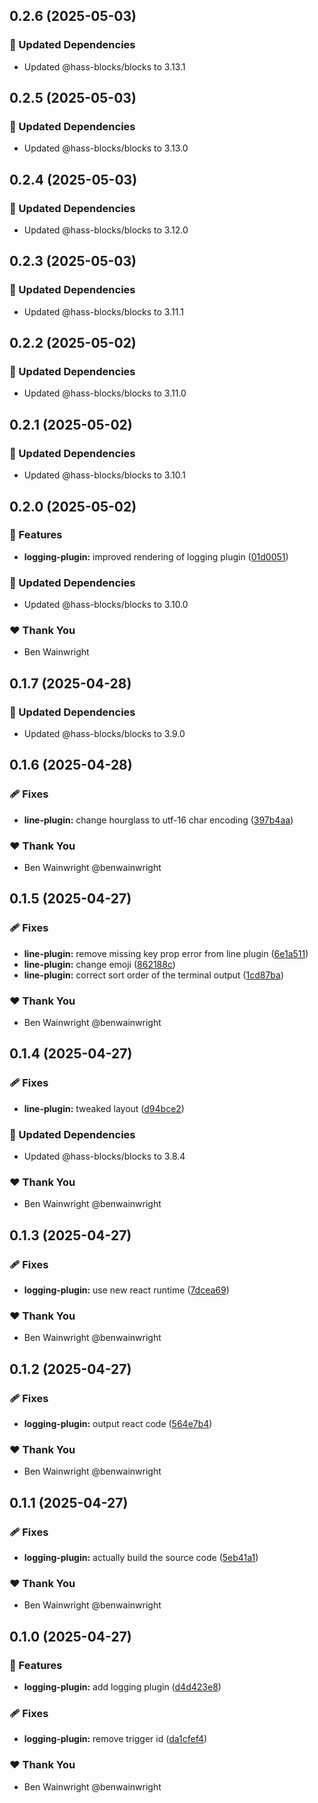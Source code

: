 ## 0.2.6 (2025-05-03)

### 🧱 Updated Dependencies

- Updated @hass-blocks/blocks to 3.13.1

## 0.2.5 (2025-05-03)

### 🧱 Updated Dependencies

- Updated @hass-blocks/blocks to 3.13.0

## 0.2.4 (2025-05-03)

### 🧱 Updated Dependencies

- Updated @hass-blocks/blocks to 3.12.0

## 0.2.3 (2025-05-03)

### 🧱 Updated Dependencies

- Updated @hass-blocks/blocks to 3.11.1

## 0.2.2 (2025-05-02)

### 🧱 Updated Dependencies

- Updated @hass-blocks/blocks to 3.11.0

## 0.2.1 (2025-05-02)

### 🧱 Updated Dependencies

- Updated @hass-blocks/blocks to 3.10.1

## 0.2.0 (2025-05-02)

### 🚀 Features

- **logging-plugin:** improved rendering of logging plugin ([01d0051](https://github.com/hass-blocks/hass-blocks/commit/01d0051))

### 🧱 Updated Dependencies

- Updated @hass-blocks/blocks to 3.10.0

### ❤️ Thank You

- Ben Wainwright

## 0.1.7 (2025-04-28)

### 🧱 Updated Dependencies

- Updated @hass-blocks/blocks to 3.9.0

## 0.1.6 (2025-04-28)

### 🩹 Fixes

- **line-plugin:** change hourglass to utf-16 char encoding ([397b4aa](https://github.com/benwainwright/hass-blocks/commit/397b4aa))

### ❤️ Thank You

- Ben Wainwright @benwainwright

## 0.1.5 (2025-04-27)

### 🩹 Fixes

- **line-plugin:** remove missing key prop error from line plugin ([6e1a511](https://github.com/benwainwright/hass-blocks/commit/6e1a511))
- **line-plugin:** change emoji ([862188c](https://github.com/benwainwright/hass-blocks/commit/862188c))
- **line-plugin:** correct sort order of the terminal output ([1cd87ba](https://github.com/benwainwright/hass-blocks/commit/1cd87ba))

### ❤️ Thank You

- Ben Wainwright @benwainwright

## 0.1.4 (2025-04-27)

### 🩹 Fixes

- **line-plugin:** tweaked layout ([d94bce2](https://github.com/benwainwright/hass-blocks/commit/d94bce2))

### 🧱 Updated Dependencies

- Updated @hass-blocks/blocks to 3.8.4

### ❤️ Thank You

- Ben Wainwright @benwainwright

## 0.1.3 (2025-04-27)

### 🩹 Fixes

- **logging-plugin:** use new react runtime ([7dcea69](https://github.com/benwainwright/hass-blocks/commit/7dcea69))

### ❤️ Thank You

- Ben Wainwright @benwainwright

## 0.1.2 (2025-04-27)

### 🩹 Fixes

- **logging-plugin:** output react code ([564e7b4](https://github.com/benwainwright/hass-blocks/commit/564e7b4))

### ❤️ Thank You

- Ben Wainwright @benwainwright

## 0.1.1 (2025-04-27)

### 🩹 Fixes

- **logging-plugin:** actually build the source code ([5eb41a1](https://github.com/benwainwright/hass-blocks/commit/5eb41a1))

### ❤️ Thank You

- Ben Wainwright @benwainwright

## 0.1.0 (2025-04-27)

### 🚀 Features

- **logging-plugin:** add logging plugin ([d4d423e8](https://github.com/benwainwright/hass-blocks/commit/d4d423e8))

### 🩹 Fixes

- **logging-plugin:** remove trigger id ([da1cfef4](https://github.com/benwainwright/hass-blocks/commit/da1cfef4))

### ❤️ Thank You

- Ben Wainwright @benwainwright
